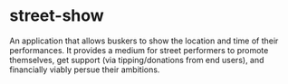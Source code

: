 # street-show

An application that allows buskers to show the location and time of their performances. It provides a medium for street performers to promote themselves, get support (via tipping/donations from end users), and financially viably persue their ambitions. 
